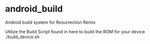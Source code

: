 # android_build
Android build system for Resurrection Remix

Utilize the Build Script found in here to build the ROM for your device
./build_device.sh
